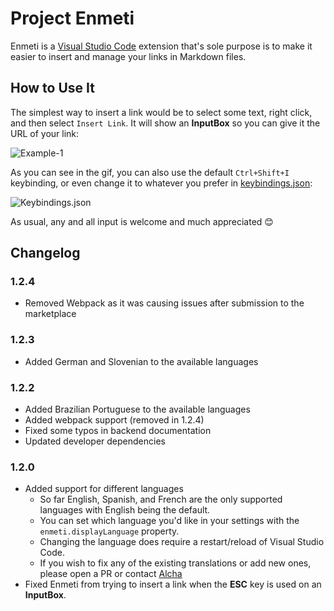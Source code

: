 # Project Enmeti

Enmeti is a [Visual Studio Code][0] extension that's sole purpose is to make it easier to insert and manage your links in Markdown files.

## How to Use It

The simplest way to insert a link would be to select some text, right click, and then select `Insert Link`. It will show an **InputBox** so you can give it the URL of your link:

![Example-1][1]

As you can see in the gif, you can also use the default `Ctrl+Shift+I` keybinding, or even change it to whatever you prefer in [keybindings.json][5]:

![Keybindings.json][2]

As usual, any and all input is welcome and much appreciated 😊

## Changelog

### 1.2.4

- Removed Webpack as it was causing issues after submission to the marketplace

### 1.2.3

- Added German and Slovenian to the available languages

### 1.2.2

- Added Brazilian Portuguese to the available languages
- Added webpack support (removed in 1.2.4)
- Fixed some typos in backend documentation
- Updated developer dependencies

### 1.2.0

- Added support for different languages
  - So far English, Spanish, and French are the only supported languages with English being the default.
  - You can set which language you'd like in your settings with the `enmeti.displayLanguage` property.
  - Changing the language does require a restart/reload of Visual Studio Code.
  - If you wish to fix any of the existing translations or add new ones, please open a PR or contact [Alcha][6]
- Fixed Enmeti from trying to insert a link when the **ESC** key is used on an **InputBox**.

[0]: http://code.visualstudio.com
[1]: https://i.imgur.com/XOLPFvF.gif
[2]: https://i.imgur.com/zOo6U4E.png
[3]: https://dev.to/link2twenty/comment/4k81
[4]: https://dev.to/link2twenty
[5]: https://code.visualstudio.com/docs/getstarted/keybindings
[6]: https://alcha.org